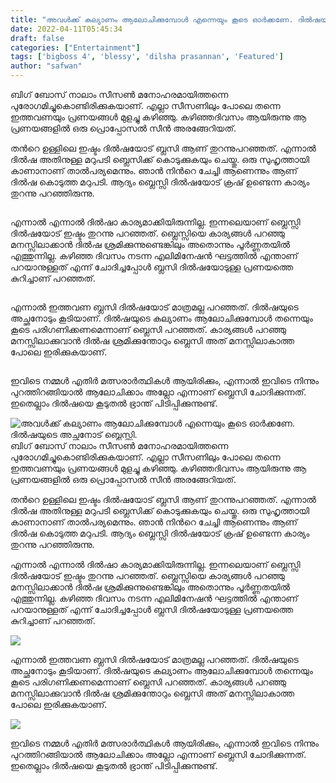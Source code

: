 ```yaml
---
title: "അവൾക്ക് കല്യാണം ആലോചിക്കുമ്പോൾ എന്നെയും കൂടെ ഓർക്കണേ. ദിൽഷയുടെ അച്ഛനോട് ബ്ലെസ്സി."
date: 2022-04-11T05:45:34
draft: false
categories: ["Entertainment"]
tags: ['bigboss 4', 'blessy', 'dilsha prasannan', 'Featured']
author: "safwan"
---
```


<!-- wp:paragraph -->
<p>ബിഗ് ബോസ് നാലാം സീസൺ മനോഹരമായിത്തന്നെ പുരോഗമിച്ചുകൊണ്ടിരിക്കുകയാണ്. എല്ലാ സീസണിലും പോലെ തന്നെ ഇത്തവണയും പ്രണയങ്ങൾ മുളച്ചു കഴിഞ്ഞു. കഴിഞ്ഞദിവസം ആയിരുന്നു ആ പ്രണയങ്ങളിൽ ഒരു പ്രൊപ്പോസൽ സീൻ അരങ്ങേറിയത്.</p>
<!-- /wp:paragraph -->

<!-- wp:paragraph -->
<p> തൻറെ ഉള്ളിലെ ഇഷ്ടം ദിൽഷയോട് ബ്ലസി ആണ് തുറന്നുപറഞ്ഞത്. എന്നാൽ ദിൽഷ  അതിനുള്ള മറുപടി ബ്ലെസിക്ക് കൊടുക്കുകയും ചെയ്തു. ഒരു സുഹൃത്തായി കാണാനാണ് താൽപര്യമെന്നും. ഞാൻ നിൻറെ ചേച്ചി ആണെന്നും ആണ് ദിൽഷ കൊടുത്ത മറുപടി. ആദ്യം ബ്ലെസ്സി ദിൽഷയോട് ക്രഷ് ഉണ്ടെന്ന കാര്യം തുറന്നു പറഞ്ഞിരുന്നു.</p>
<!-- /wp:paragraph -->

<!-- wp:image {"id":329255,"sizeSlug":"large"} -->
<figure class="wp-block-image size-large"><img src="https://cdn.boolokam.com/articles/2022/04/images-93.jpeg" alt="" class="wp-image-329255"/></figure>
<!-- /wp:image -->

<!-- wp:paragraph -->
<p>എന്നാൽ എന്നാൽ ദിൽഷാ കാര്യമാക്കിയിരുന്നില്ല. ഇന്നലെയാണ് ബ്ലെസ്സി ദിൽഷയോട് ഇഷ്ടം തുറന്നു പറഞ്ഞത്. ബ്ലെസ്സിയെ കാര്യങ്ങൾ പറഞ്ഞു മനസ്സിലാക്കാൻ ദിൽഷ ശ്രമിക്കുന്നുണ്ടെങ്കിലും അതൊന്നും പൂർണ്ണതയിൽ എത്തുന്നില്ല. കഴിഞ്ഞ ദിവസം നടന്ന എലിമിനേഷൻ ഘട്ടത്തിൽ എന്താണ് പറയാനുള്ളത് എന്ന് ചോദിച്ചപ്പോൾ ബ്ലസി ദിൽഷയോടുള്ള പ്രണയത്തെ കുറിച്ചാണ് പറഞ്ഞത്.</p>
<!-- /wp:paragraph -->

<!-- wp:image {"id":329256,"sizeSlug":"large"} -->
<figure class="wp-block-image size-large"><img src="https://cdn.boolokam.com/articles/2022/04/images-92.jpeg" alt="" class="wp-image-329256"/></figure>
<!-- /wp:image -->

<!-- wp:paragraph -->
<p> എന്നാൽ ഇത്തവണ ബ്ലസി ദിൽഷയോട് മാത്രമല്ല പറഞ്ഞത്. ദിൽഷയുടെ അച്ഛനോടും കൂടിയാണ്. ദിൽഷയുടെ കല്യാണം ആലോചിക്കുമ്പോൾ തന്നെയും കൂടെ പരിഗണിക്കണമെന്നാണ് ബ്ലെസി പറഞ്ഞത്. കാര്യങ്ങൾ പറഞ്ഞു മനസ്സിലാക്കുവാൻ ദിൽഷ ശ്രമിക്കുന്തോറും ബ്ലെസി അത് മനസ്സിലാകാത്ത പോലെ ഇരിക്കുകയാണ്.</p>
<!-- /wp:paragraph -->

<!-- wp:image {"id":329257,"sizeSlug":"large"} -->
<figure class="wp-block-image size-large"><img src="https://cdn.boolokam.com/articles/2022/04/images-91.jpeg" alt="" class="wp-image-329257"/></figure>
<!-- /wp:image -->

<!-- wp:paragraph -->
<p>ഇവിടെ നമ്മൾ എതിർ മത്സരാർത്ഥികൾ ആയിരിക്കും, എന്നാൽ ഇവിടെ നിന്നും പുറത്തിറങ്ങിയാൽ ആലോചിക്കാം അല്ലോ എന്നാണ് ബ്ലെസി ചോദിക്കുന്നത്. ഇതെല്ലാം ദിൽഷയെ കൂടുതൽ ഭ്രാന്ത് പിടിപ്പിക്കുന്നുണ്ട്.</p>
<!-- /wp:paragraph -->


![അവൾക്ക് കല്യാണം ആലോചിക്കുമ്പോൾ എന്നെയും കൂടെ ഓർക്കണേ. ദിൽഷയുടെ അച്ഛനോട് ബ്ലെസ്സി.](https://cdn.boolokam.com/articles/2022/04/images-93.jpeg)ബിഗ് ബോസ് നാലാം സീസൺ മനോഹരമായിത്തന്നെ പുരോഗമിച്ചുകൊണ്ടിരിക്കുകയാണ്. എല്ലാ സീസണിലും പോലെ തന്നെ ഇത്തവണയും പ്രണയങ്ങൾ മുളച്ചു കഴിഞ്ഞു. കഴിഞ്ഞദിവസം ആയിരുന്നു ആ പ്രണയങ്ങളിൽ ഒരു പ്രൊപ്പോസൽ സീൻ അരങ്ങേറിയത്.

തൻറെ ഉള്ളിലെ ഇഷ്ടം ദിൽഷയോട് ബ്ലസി ആണ് തുറന്നുപറഞ്ഞത്. എന്നാൽ ദിൽഷ അതിനുള്ള മറുപടി ബ്ലെസിക്ക് കൊടുക്കുകയും ചെയ്തു. ഒരു സുഹൃത്തായി കാണാനാണ് താൽപര്യമെന്നും. ഞാൻ നിൻറെ ചേച്ചി ആണെന്നും ആണ് ദിൽഷ കൊടുത്ത മറുപടി. ആദ്യം ബ്ലെസ്സി ദിൽഷയോട് ക്രഷ് ഉണ്ടെന്ന കാര്യം തുറന്നു പറഞ്ഞിരുന്നു.

എന്നാൽ എന്നാൽ ദിൽഷാ കാര്യമാക്കിയിരുന്നില്ല. ഇന്നലെയാണ് ബ്ലെസ്സി ദിൽഷയോട് ഇഷ്ടം തുറന്നു പറഞ്ഞത്. ബ്ലെസ്സിയെ കാര്യങ്ങൾ പറഞ്ഞു മനസ്സിലാക്കാൻ ദിൽഷ ശ്രമിക്കുന്നുണ്ടെങ്കിലും അതൊന്നും പൂർണ്ണതയിൽ എത്തുന്നില്ല. കഴിഞ്ഞ ദിവസം നടന്ന എലിമിനേഷൻ ഘട്ടത്തിൽ എന്താണ് പറയാനുള്ളത് എന്ന് ചോദിച്ചപ്പോൾ ബ്ലസി ദിൽഷയോടുള്ള പ്രണയത്തെ കുറിച്ചാണ് പറഞ്ഞത്.

![](https://cdn.boolokam.com/articles/2022/04/images-92.jpeg)

എന്നാൽ ഇത്തവണ ബ്ലസി ദിൽഷയോട് മാത്രമല്ല പറഞ്ഞത്. ദിൽഷയുടെ അച്ഛനോടും കൂടിയാണ്. ദിൽഷയുടെ കല്യാണം ആലോചിക്കുമ്പോൾ തന്നെയും കൂടെ പരിഗണിക്കണമെന്നാണ് ബ്ലെസി പറഞ്ഞത്. കാര്യങ്ങൾ പറഞ്ഞു മനസ്സിലാക്കുവാൻ ദിൽഷ ശ്രമിക്കുന്തോറും ബ്ലെസി അത് മനസ്സിലാകാത്ത പോലെ ഇരിക്കുകയാണ്.

![](https://cdn.boolokam.com/articles/2022/04/images-91.jpeg)

ഇവിടെ നമ്മൾ എതിർ മത്സരാർത്ഥികൾ ആയിരിക്കും, എന്നാൽ ഇവിടെ നിന്നും പുറത്തിറങ്ങിയാൽ ആലോചിക്കാം അല്ലോ എന്നാണ് ബ്ലെസി ചോദിക്കുന്നത്. ഇതെല്ലാം ദിൽഷയെ കൂടുതൽ ഭ്രാന്ത് പിടിപ്പിക്കുന്നുണ്ട്.
